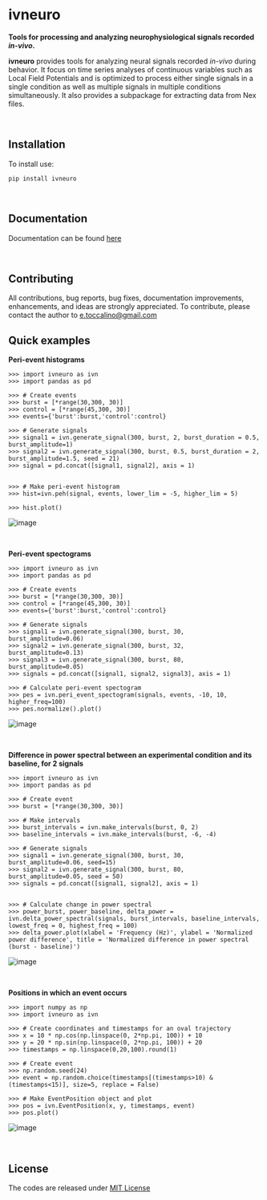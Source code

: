 # ivneuro


**Tools for processing and analyzing neurophysiological signals recorded *in-vivo*.**


**ivneuro** provides tools for analyzing neural signals recorded *in-vivo* during behavior. It focus on time series analyses of continuous variables such as Local Field Potentials and is optimized to process either single signals in a single condition as well as multiple signals in multiple conditions simultaneously. 
It also provides a subpackage for extracting data from Nex files.

<br>

Installation
-----------
To install use:
```
pip install ivneuro
```

<br>

Documentation
-------------
Documentation can be found [here](https://github.com/casey-e/ivneuro/blob/master/docs/User_guide.md)

<br>

Contributing
------------
All contributions, bug reports, bug fixes, documentation improvements, enhancements, and ideas are strongly appreciated. To contribute, please contact the author to e.toccalino@gmail.com

Quick examples
-------------
**Peri-event histograms**
```
>>> import ivneuro as ivn
>>> import pandas as pd

>>> # Create events
>>> burst = [*range(30,300, 30)]
>>> control = [*range(45,300, 30)]
>>> events={'burst':burst,'control':control}

>>> # Generate signals
>>> signal1 = ivn.generate_signal(300, burst, 2, burst_duration = 0.5, burst_amplitude=1)
>>> signal2 = ivn.generate_signal(300, burst, 0.5, burst_duration = 2, burst_amplitude=1.5, seed = 21)
>>> signal = pd.concat([signal1, signal2], axis = 1)


>>> # Make peri-event histogram
>>> hist=ivn.peh(signal, events, lower_lim = -5, higher_lim = 5)

>>> hist.plot()
```
![image](https://github.com/casey-e/ivneuro/assets/92745842/70292df9-70ea-4b3c-99e2-694584bc668d)


<br>

**Peri-event spectograms**
```
>>> import ivneuro as ivn
>>> import pandas as pd

>>> # Create events
>>> burst = [*range(30,300, 30)]
>>> control = [*range(45,300, 30)]
>>> events={'burst':burst,'control':control}

>>> # Generate signals
>>> signal1 = ivn.generate_signal(300, burst, 30, burst_amplitude=0.06)
>>> signal2 = ivn.generate_signal(300, burst, 32, burst_amplitude=0.13)
>>> signal3 = ivn.generate_signal(300, burst, 80, burst_amplitude=0.05)
>>> signals = pd.concat([signal1, signal2, signal3], axis = 1)

>>> # Calculate peri-event spectogram
>>> pes = ivn.peri_event_spectogram(signals, events, -10, 10, higher_freq=100)
>>> pes.normalize().plot()
```
![image](https://github.com/casey-e/ivneuro/assets/92745842/288a7174-2ebf-4fe8-8d05-71566edcda9c)


<br>

**Difference in power spectral between an experimental condition and its baseline, for 2 signals**
```
>>> import ivneuro as ivn
>>> import pandas as pd

>>> # Create event
>>> burst = [*range(30,300, 30)]

>>> # Make intervals
>>> burst_intervals = ivn.make_intervals(burst, 0, 2)
>>> baseline_intervals = ivn.make_intervals(burst, -6, -4)

>>> # Generate signals
>>> signal1 = ivn.generate_signal(300, burst, 30, burst_amplitude=0.06, seed=15)
>>> signal2 = ivn.generate_signal(300, burst, 80, burst_amplitude=0.05, seed = 50)
>>> signals = pd.concat([signal1, signal2], axis = 1)


>>> # Calculate change in power spectral
>>> power_burst, power_baseline, delta_power = ivn.delta_power_spectral(signals, burst_intervals, baseline_intervals, lowest_freq = 0, highest_freq = 100)
>>> delta_power.plot(xlabel = 'Frequency (Hz)', ylabel = 'Normalized power difference', title = 'Normalized difference in power spectral (burst - baseline)')
```
![image](https://github.com/casey-e/ivneuro/assets/92745842/8037bc6c-f8e2-41c8-8b30-c381f381bb00)

<br>

**Positions in which an event occurs**
```
>>> import numpy as np
>>> import ivneuro as ivn

>>> # Create coordinates and timestamps for an oval trajectory
>>> x = 10 * np.cos(np.linspace(0, 2*np.pi, 100)) + 10
>>> y = 20 * np.sin(np.linspace(0, 2*np.pi, 100)) + 20 
>>> timestamps = np.linspace(0,20,100).round(1)

>>> # Create event
>>> np.random.seed(24)
>>> event = np.random.choice(timestamps[(timestamps>10) & (timestamps<15)], size=5, replace = False)

>>> # Make EventPosition object and plot
>>> pos = ivn.EventPosition(x, y, timestamps, event)
>>> pos.plot()
```
![image](https://github.com/casey-e/ivneuro/assets/92745842/e76b65fa-c361-4897-bc85-bfab1cc7620e)

<br>

License
-------
The codes are released under [MIT License](https://mit-license.org/)

